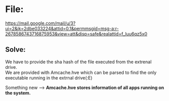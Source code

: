 # File: 
https://mail.google.com/mail/u/3?ui=2&ik=2dbe033224&attid=0.1&permmsgid=msg-a:r-2678586743716875953&view=att&disp=safe&realattid=f_luu6qz5x0  
  
## Solve:  
We have to provide the sha hash of the file executed from the extrenal drive.  
We are provided with Amcache.hve which can be parsed to find the only executable running in the extrnal drive(:E)  

Something new --> **Amcache.hve stores information of all apps running on the system.**
